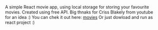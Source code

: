 A simple React movie app, using local storage for storing your favourite movies. 
Created using free API. Big thnaks for Criss Blakely from youtube for an idea :)
You can chek it out here: [movies](movies-app-free.netlify.app) 
Or just dowload and run as react project :) 
